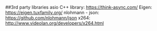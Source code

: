 ##3rd party libraries
asio C++ library: https://think-async.com/
Eigen: https://eigen.tuxfamily.org/
nlohmann - json: https://github.com/nlohmann/json
x264: http://www.videolan.org/developers/x264.html